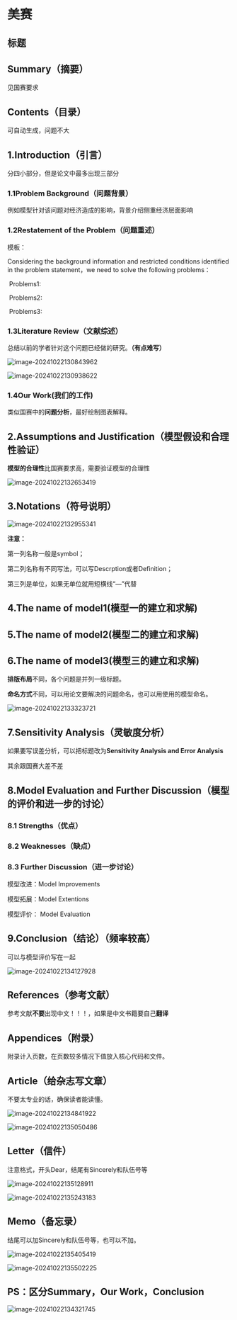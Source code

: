 # 美赛

## 标题

## Summary（摘要）

见国赛要求

## Contents（目录）

可自动生成，问题不大

## 1.Introduction（引言）

分四小部分，但是论文中最多出现三部分

### 1.1Problem Background（问题背景）

例如模型针对该问题对经济造成的影响，背景介绍侧重经济层面影响

### 1.2Restatement of the Problem（问题重述）

模板：

Considering the background information and restricted conditions identified in the problem statement，we need to solve the following problems：

​		Problems1:

​		Problems2:

​		Problems3:

### 1.3Literature Review（文献综述）

总结以前的学者针对这个问题已经做的研究。**（有点难写）**

![image-20241022130843962](image/image-20241022130843962.png)

![image-20241022130938622](image/image-20241022130938622-1734616504413.png)

### 1.4Our Work(我们的工作)

类似国赛中的**问题分析**，最好绘制图表解释。

## 2.Assumptions and Justification（模型假设和合理性验证）

**模型的合理性**比国赛要求高，需要验证模型的合理性

![image-20241022132653419](image/image-20241022132653419.png)

## 3.Notations（符号说明）

![image-20241022132955341](image/image-20241022132955341.png)

**注意：**

第一列名称一般是symbol；

第二列名称有不同写法，可以写Descrption或者Definition；

第三列是单位，如果无单位就用短横线“—”代替

## 4.The name of model1(模型一的建立和求解)

## 5.The name of model2(模型二的建立和求解)

## 6.The name of model3(模型三的建立和求解)

**排版布局**不同，各个问题是并列一级标题。

**命名方式**不同，可以用论文要解决的问题命名，也可以用使用的模型命名。

![image-20241022133323721](image/image-20241022133323721.png)

## 7.Sensitivity Analysis（灵敏度分析）

如果要写误差分析，可以把标题改为**Sensitivity Analysis and Error Analysis**

其余跟国赛大差不差

## 8.Model Evaluation and Further Discussion（模型的评价和进一步的讨论）

### 8.1 Strengths（优点）

### 8.2 Weaknesses（缺点）

### 8.3  Further Discussion（进一步讨论）

模型改进：Model Improvements

模型拓展：Model Extentions

模型评价： Model Evaluation

## 9.Conclusion（结论）（频率较高）

可以与模型评价写在一起

![image-20241022134127928](image/image-20241022134127928.png)



## References（参考文献）

参考文献**不要**出现中文！！！，如果是中文书籍要自己**翻译**

## Appendices（附录）

附录计入页数，在页数较多情况下值放入核心代码和文件。

## Article（给杂志写文章）

不要太专业的话，确保读者能读懂。

![image-20241022134841922](image/image-20241022134841922.png)

![image-20241022135050486](image/image-20241022135050486.png)

## Letter（信件）

注意格式，开头Dear，结尾有Sincerely和队伍号等

![image-20241022135128911](C:\Users\谭博铭\AppData\Roaming\Typora\typora-user-images\image-20241022135128911.png)

![image-20241022135243183](image/image-20241022135243183.png)

## Memo（备忘录）

结尾可以加Sincerely和队伍号等，也可以不加。

![image-20241022135405419](image/image-20241022135405419.png)

![image-20241022135502225](image/image-20241022135502225.png)





## PS：区分Summary，Our Work，Conclusion

![image-20241022134321745](image/image-20241022134321745.png)